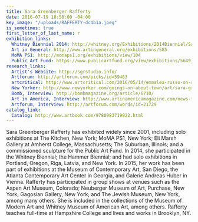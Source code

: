 ```yaml
---
title: Sara Greenberger Rafferty
date: 2016-07-19 18:58:00 -04:00
key_image: "/uploads/RAFFERTY-dc4b1a.jpeg"
is_sometimes: true
first_letter_of_last_name: r
exhibition_links:
  Whitney Biennial 2014: http://whitney.org/Exhibitions/2014Biennial/SaraGreenbergerRafferty
  Art in General: http://www.artingeneral.org/exhibitions/585
  MoMA PS1: http://momaps1.org/exhibitions/view/104
  Public Art Fund: https://www.publicartfund.org/view/exhibitions/5649_trapdoor#project_about
research_links:
  Artist's Website: http://sgrstudio.info/
  Artforum: http://artforum.com/picks/id=59463
  artcritical: http://www.artcritical.com/2016/05/14/emmalea-russo-on-sara-greenberger-rafferty/
  New Yorker: http://www.newyorker.com/goings-on-about-town/art/sara-greenbeger-rafferty
  Bomb, Interview: http://bombmagazine.org/article/6710/
  Art in America, Interview: http://www.artinamericamagazine.com/news-features/interviews/sara-greenberger-rafferty-rachel-uffner/
  Artforum, Interview: http://artforum.com/words/id=21729
catalog_link:
  Catalog: http://www.artbook.com/9780983719922.html
---
```


Sara Greenberger Rafferty has exhibited widely since 2001, including solo exhibitions at The Kitchen, New York; MoMA PS1, New York; Eli Marsh Gallery at Amherst College, Massachusetts; The Suburban, Illinois; and a commissioned sculpture for the Public Art Fund. In 2014, she participated in the Whitney Biennial; the Hammer Biennial; and had solo exhibitions in Portland, Oregon, Riga, Latvia, and New York. In 2015, her work has been part of exhibitions at the Museum of Contemporary Art, San Diego, the Atlanta Contemporary Art Center in Georgia, and Galerie Andreas Huber in Vienna. Rafferty has participated in group shows at venues such as the Aspen Art Museum, Colorado; Neuberger Museum of Art, Purchase, New York; Gagosian Gallery, New York; and The Jewish Museum, New York, among many others. She is included in the collections of the Museum of Modern Art and Whitney Museum of American Art, among others. Rafferty teaches full-time at Hampshire College and lives and works in Brooklyn, NY.